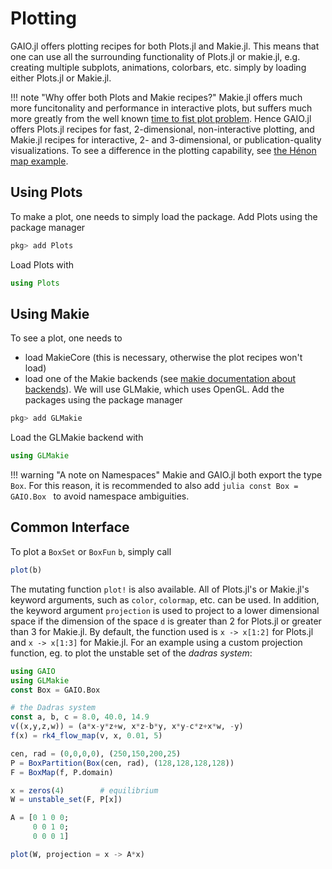 # Plotting 

GAIO.jl offers plotting recipes for both Plots.jl and Makie.jl. This means that one can use all the surrounding functionality of Plots.jl or makie.jl, e.g. creating multiple subplots, animations, colorbars, etc. simply by loading either Plots.jl or Makie.jl. 

!!! note "Why offer both Plots and Makie recipes?"
    Makie.jl offers much more funcitonality and performance in interactive plots, but suffers much more greatly from the well known [time to fist plot problem](https://discourse.julialang.org/t/roadmap-for-a-faster-time-to-first-plot/22956). Hence GAIO.jl offers Plots.jl recipes for fast, 2-dimensional, non-interactive plotting, and Makie.jl recipes for interactive, 2- and 3-dimensional, or publication-quality visualizations. To see a difference in the plotting capability, see [the Hénon map example](https://github.com/gaioguys/GAIO.jl/blob/master/examples/invariant_measure_2d.jl). 

## Using Plots

To make a plot, one needs to simply load the package. Add Plots using the package manager
```julia
pkg> add Plots
``` 
Load Plots with
```julia
using Plots
```

## Using Makie

To see a plot, one needs to 
* load MakieCore (this is necessary, otherwise the plot recipes won't load)
* load one of the Makie backends (see [makie documentation about backends](https://makie.juliaplots.org/stable/#first_steps)). 
We will use GLMakie, which uses OpenGL. Add the packages using the package manager
```julia
pkg> add GLMakie
```
Load the GLMakie backend with
```julia
using GLMakie
```

!!! warning "A note on Namespaces"
    Makie and GAIO.jl both export the type `Box`. For this reason, it is recommended to also add
    ```julia
    const Box = GAIO.Box
    ```
    to avoid namespace ambiguities. 

## Common Interface

To plot a `BoxSet` or `BoxFun` `b`, simply call 
```julia
plot(b)
```
The mutating function `plot!` is also available. All of Plots.jl's or Makie.jl's keyword arguments, such as `color`, `colormap`, etc. can be used. In addition, the keyword argument `projection` is used to project to a lower dimensional space if the dimension of the space ``d`` is greater than 2 for Plots.jl or greater than 3 for Makie.jl. By default, the function used is `x -> x[1:2]` for Plots.jl and `x -> x[1:3]` for Makie.jl. For an example using a custom projection function, eg. to plot the unstable set of the _dadras system_:
```julia
using GAIO
using GLMakie
const Box = GAIO.Box

# the Dadras system
const a, b, c = 8.0, 40.0, 14.9
v((x,y,z,w)) = (a*x-y*z+w, x*z-b*y, x*y-c*z+x*w, -y)
f(x) = rk4_flow_map(v, x, 0.01, 5)

cen, rad = (0,0,0,0), (250,150,200,25)
P = BoxPartition(Box(cen, rad), (128,128,128,128))
F = BoxMap(f, P.domain)

x = zeros(4)        # equilibrium
W = unstable_set(F, P[x])

A = [0 1 0 0;
     0 0 1 0;
     0 0 0 1]

plot(W, projection = x -> A*x)
```
